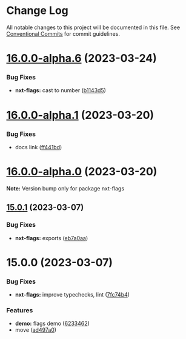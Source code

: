 # Change Log

All notable changes to this project will be documented in this file.
See [Conventional Commits](https://conventionalcommits.org) for commit guidelines.

# [16.0.0-alpha.6](https://github.com/Liquid-JS/nxt-components/compare/v16.0.0-alpha.5...v16.0.0-alpha.6) (2023-03-24)


### Bug Fixes

* **nxt-flags:** cast to number ([b1143d5](https://github.com/Liquid-JS/nxt-components/commit/b1143d50151ea9c59e2ab4614d69103ba3da4754))





# [16.0.0-alpha.1](https://github.com/Liquid-JS/nxt-components/compare/v16.0.0-alpha.0...v16.0.0-alpha.1) (2023-03-20)


### Bug Fixes

* docs link ([ff441bd](https://github.com/Liquid-JS/nxt-components/commit/ff441bd6939654f8bbab655da891be08629cc36d))





# [16.0.0-alpha.0](https://github.com/Liquid-JS/nxt-components/compare/v15.0.1...v16.0.0-alpha.0) (2023-03-20)

**Note:** Version bump only for package nxt-flags





## [15.0.1](https://github.com/Liquid-JS/nxt-components/compare/v15.0.0...v15.0.1) (2023-03-07)


### Bug Fixes

* **nxt-flags:** exports ([eb7a0aa](https://github.com/Liquid-JS/nxt-components/commit/eb7a0aa09def8bf869bd8abfe1b754bc47a0816f))





# 15.0.0 (2023-03-07)


### Bug Fixes

* **nxt-flags:** improve typechecks, lint ([7fc74b4](https://github.com/Liquid-JS/nxt-components/commit/7fc74b4a8b1ad6c36e3e0a4d8a294b4f782fbd4f))


### Features

* **demo:** flags demo ([6233462](https://github.com/Liquid-JS/nxt-components/commit/623346276ddfe72b7726d45564ebc5573e8ba39c))
* move ([ad497a0](https://github.com/Liquid-JS/nxt-components/commit/ad497a03d754390e4c1c1c8f2895388c89e0fead))
